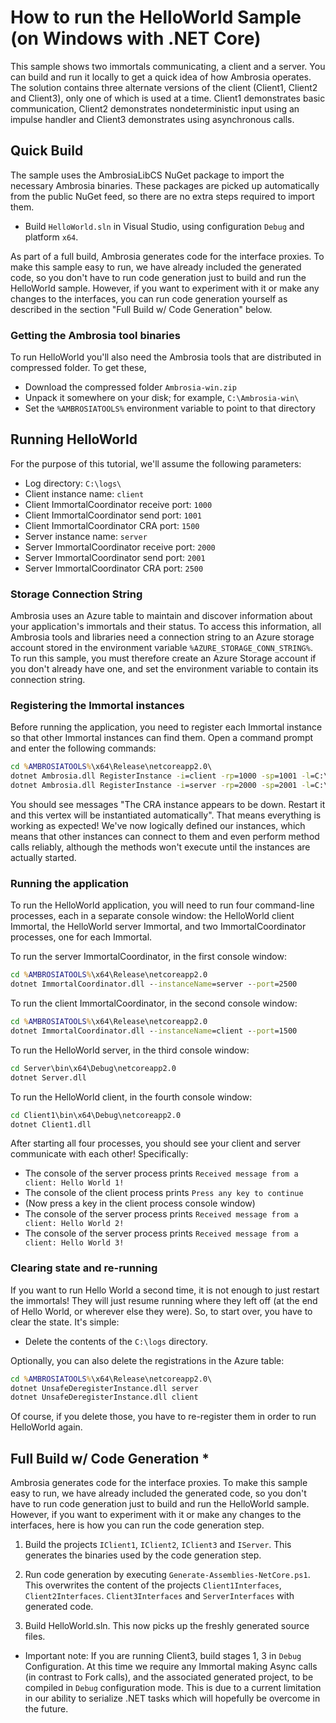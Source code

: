 # How to run the HelloWorld Sample (on Windows with .NET Core)

This sample shows two immortals communicating, a client and a server. You can build and run it locally to get a quick idea of how Ambrosia operates. The solution contains three alternate versions of the client (Client1, Client2 and Client3), only one of which is used at a time.  Client1 demonstrates basic communication, Client2 demonstrates nondeterministic input using an impulse handler and Client3 demonstrates using asynchronous calls.

## Quick Build

The sample uses the AmbrosiaLibCS NuGet package to import the necessary Ambrosia binaries. These packages are picked up automatically from the public NuGet feed, so there are no extra steps required to import them.

- Build `HelloWorld.sln` in Visual Studio, using configuration `Debug` and platform `x64`.

As part of a full build, Ambrosia generates code for the interface proxies. To make this sample easy to run, we have already included the generated code, so you don't have to run code generation just to build and run the HelloWorld sample. However, if you want to experiment with it or make any changes to the interfaces, you can run code generation yourself as described in the section "Full Build w/ Code Generation" below.

### Getting the Ambrosia tool binaries

To run HelloWorld you'll also need the Ambrosia tools that are distributed in compressed folder. To get these,

- Download the compressed folder `Ambrosia-win.zip`
- Unpack it somewhere on your disk; for example, `C:\Ambrosia-win\`
- Set the `%AMBROSIATOOLS%` environment variable to point to that directory

## Running HelloWorld 

For the purpose of this tutorial, we'll assume the following parameters:

- Log directory: `C:\logs\`
- Client instance name: `client`
- Client ImmortalCoordinator receive port: `1000`
- Client ImmortalCoordinator send port: `1001`
- Client ImmortalCoordinator CRA port: `1500`
- Server instance name: `server`
- Server ImmortalCoordinator receive port: `2000`
- Server ImmortalCoordinator send port: `2001`
- Server ImmortalCoordinator CRA port: `2500`

### Storage Connection String

Ambrosia uses an Azure table to maintain and discover information about your application's immortals and their status. To access this information, all Ambrosia tools and libraries need a connection string to an Azure storage account stored in the environment variable `%AZURE_STORAGE_CONN_STRING%`. To run this sample, you must therefore create an Azure Storage account if you don't already have one, and set the environment variable to contain its connection string.

### Registering the Immortal instances

Before running the application, you need to register each Immortal instance
so that other Immortal instances can find them. Open a command prompt and enter the following commands:

```bat
cd %AMBROSIATOOLS%\x64\Release\netcoreapp2.0\
dotnet Ambrosia.dll RegisterInstance -i=client -rp=1000 -sp=1001 -l=C:\logs\
dotnet Ambrosia.dll RegisterInstance -i=server -rp=2000 -sp=2001 -l=C:\logs\
```

You should see messages "The CRA instance appears to be down. Restart it and this vertex will be instantiated automatically". That means everything is working as expected! We've now logically defined our instances, which means that other instances can connect to them and even perform method calls reliably, although the methods won't execute until the instances are actually started.

### Running the application

To run the HelloWorld application, you will need to run four command-line
processes, each in a separate console window: the HelloWorld client Immortal, the
HelloWorld server Immortal, and two ImmortalCoordinator processes, one for
each Immortal.

To run the server ImmortalCoordinator, in the first console window:

 ```bat
 cd %AMBROSIATOOLS%\x64\Release\netcoreapp2.0
 dotnet ImmortalCoordinator.dll --instanceName=server --port=2500
```

To run the client ImmortalCoordinator, in the second console window:

```bat
cd %AMBROSIATOOLS%\x64\Release\netcoreapp2.0
dotnet ImmortalCoordinator.dll --instanceName=client --port=1500
```

To run the HelloWorld server, in the third console window:

```bat
cd Server\bin\x64\Debug\netcoreapp2.0
dotnet Server.dll
```

To run the HelloWorld client, in the fourth console window:

```bat
cd Client1\bin\x64\Debug\netcoreapp2.0
dotnet Client1.dll
```

After starting all four processes, you should see your client and server
communicate with each other! Specifically:

- The console of the server process prints `Received message from a client: Hello World 1!`
- The console of the client process prints `Press any key to continue`
- (Now press a key in the client process console window)
- The console of the server process prints `Received message from a client: Hello World 2!`
- The console of the server process prints `Received message from a client: Hello World 3!`

### Clearing state and re-running

If you want to run Hello World a second time, it is not enough to just restart the immortals! They will just resume running where they left off (at the end of Hello World, or wherever else they were). So, to start over, you have to clear the state. It's simple:

- Delete the contents of the `C:\logs` directory.

Optionally, you can also delete the registrations in the Azure table:

```bat
cd %AMBROSIATOOLS%\x64\Release\netcoreapp2.0\
dotnet UnsafeDeregisterInstance.dll server
dotnet UnsafeDeregisterInstance.dll client
```

Of course, if you delete those, you have to re-register them in order to run HelloWorld again.

## Full Build w/ Code Generation *

Ambrosia generates code for the interface proxies. To make this sample easy to run, we have already included the generated code, so you don't have to run code generation just to build and run the HelloWorld sample. However, if you want to experiment with it or make any changes to the interfaces, here is how you can run the code generation step.

1. Build the projects `IClient1`, `IClient2`, `IClient3` and `IServer`. This generates the binaries used by the code generation step.

2. Run code generation by executing `Generate-Assemblies-NetCore.ps1`. This overwrites the content of the projects `Client1Interfaces`, `Client2Interfaces`. `Client3Interfaces` and `ServerInterfaces` with generated code.

3. Build HelloWorld.sln. This now picks up the freshly generated source files.

* Important note: If you are running Client3, build stages 1, 3 in `Debug` Configuration. At this time we require any Immortal making Async calls (in contrast to Fork calls), and the associated generated project, to be compiled in `Debug` configuration mode. 
This is due to a current limitation in our ability to serialize .NET tasks which will hopefully be overcome in the future.
